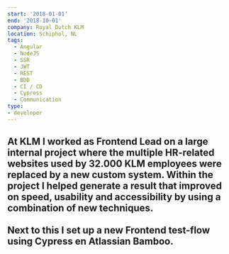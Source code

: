 ```yaml
---
start: '2018-01-01'
end: '2018-10-01'
company: Royal Dutch KLM
location: Schiphol, NL
tags:
  - Angular
  - NodeJS
  - SSR
  - JWT
  - REST
  - BDD
  - CI / CD
  - Cypress
  - Communication
type:
- developer
---
```

At KLM I worked as Frontend Lead on a large internal project where the multiple HR-related websites used by 32.000 KLM employees were replaced by a new custom system. Within the project I helped generate a result that improved on speed, usability and accessibility by using a combination of new techniques.<br><br>Next to this I set up a new Frontend test-flow using Cypress en Atlassian Bamboo.
---